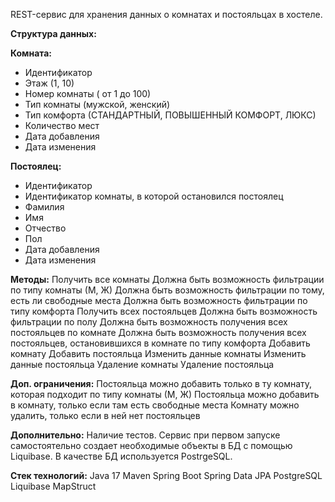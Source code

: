 REST-сервис для хранения данных о комнатах и постояльцах в хостеле.

**Структура данных:**

**Комната:**

- Идентификатор
- Этаж (1, 10)
- Номер комнаты ( от 1 до 100)
- Тип комнаты (мужской, женский)
- Тип комфорта (СТАНДАРТНЫЙ, ПОВЫШЕННЫЙ КОМФОРТ, ЛЮКС)
- Количество мест
- Дата добавления
- Дата изменения


**Постоялец:**

- Идентификатор
- Идентификатор комнаты, в которой остановился постоялец
- Фамилия
- Имя
- Отчество
- Пол
- Дата добавления
- Дата изменения


**Методы:**
Получить все комнаты
Должна быть возможность фильтрации по типу комнаты (М, Ж)
Должна быть возможность фильтрации по тому, есть ли свободные места
Должна быть возможность фильтрации по типу комфорта
Получить всех постояльцев
Должна быть возможность фильтрации по полу
Должна быть возможность получения всех постояльцев по комнате
Должна быть возможность получения всех постояльцев, остановившихся в комнате по типу комфорта
Добавить комнату
Добавить постояльца
Изменить данные комнаты
Изменить данные постояльца
Удаление комнаты
Удаление постояльца

**Доп. ограничения:**
Постояльца можно добавить только в ту комнату, которая подходит по типу комнаты (М, Ж)
Постояльца можно добавить в комнату, только если там есть свободные места
Комнату можно удалить, только если в ней нет постояльцев

**Дополнительно:**
Наличие тестов. Сервис при первом запуске самостоятельно создает необходимые объекты в БД с помощью Liquibase. В качестве БД используется PostrgeSQL.

**Стек технологий:**
Java 17
Maven
Spring Boot
Spring Data JPA
PostgreSQL
Liquibase
MapStruct
